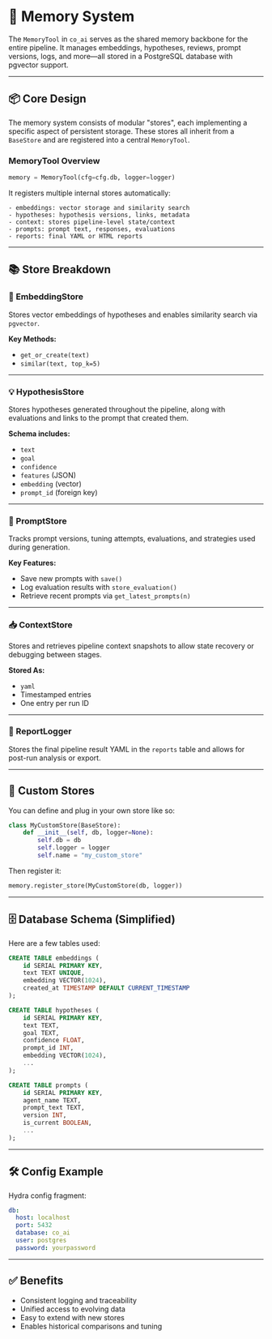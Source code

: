 # 🧠 Memory System

The `MemoryTool` in `co_ai` serves as the shared memory backbone for the entire pipeline. It manages embeddings, hypotheses, reviews, prompt versions, logs, and more—all stored in a PostgreSQL database with pgvector support.

---

## 📦 Core Design

The memory system consists of modular "stores", each implementing a specific aspect of persistent storage. These stores all inherit from a `BaseStore` and are registered into a central `MemoryTool`.

### MemoryTool Overview

```python
memory = MemoryTool(cfg=cfg.db, logger=logger)
````

It registers multiple internal stores automatically:

```text
- embeddings: vector storage and similarity search
- hypotheses: hypothesis versions, links, metadata
- context: stores pipeline-level state/context
- prompts: prompt text, responses, evaluations
- reports: final YAML or HTML reports
```

---

## 📚 Store Breakdown

### 📐 EmbeddingStore

Stores vector embeddings of hypotheses and enables similarity search via `pgvector`.

**Key Methods:**

* `get_or_create(text)`
* `similar(text, top_k=5)`

---

### 💡 HypothesisStore

Stores hypotheses generated throughout the pipeline, along with evaluations and links to the prompt that created them.

**Schema includes:**

* `text`
* `goal`
* `confidence`
* `features` (JSON)
* `embedding` (vector)
* `prompt_id` (foreign key)

---

### 💾 PromptStore

Tracks prompt versions, tuning attempts, evaluations, and strategies used during generation.

**Key Features:**

* Save new prompts with `save()`
* Log evaluation results with `store_evaluation()`
* Retrieve recent prompts via `get_latest_prompts(n)`

---

### 📥 ContextStore

Stores and retrieves pipeline context snapshots to allow state recovery or debugging between stages.

**Stored As:**

* `yaml`
* Timestamped entries
* One entry per run ID

---

### 📜 ReportLogger

Stores the final pipeline result YAML in the `reports` table and allows for post-run analysis or export.

---

## 🧩 Custom Stores

You can define and plug in your own store like so:

```python
class MyCustomStore(BaseStore):
    def __init__(self, db, logger=None):
        self.db = db
        self.logger = logger
        self.name = "my_custom_store"
```

Then register it:

```python
memory.register_store(MyCustomStore(db, logger))
```

---

## 🗄️ Database Schema (Simplified)

Here are a few tables used:

```sql
CREATE TABLE embeddings (
    id SERIAL PRIMARY KEY,
    text TEXT UNIQUE,
    embedding VECTOR(1024),
    created_at TIMESTAMP DEFAULT CURRENT_TIMESTAMP
);
```

```sql
CREATE TABLE hypotheses (
    id SERIAL PRIMARY KEY,
    text TEXT,
    goal TEXT,
    confidence FLOAT,
    prompt_id INT,
    embedding VECTOR(1024),
    ...
);
```

```sql
CREATE TABLE prompts (
    id SERIAL PRIMARY KEY,
    agent_name TEXT,
    prompt_text TEXT,
    version INT,
    is_current BOOLEAN,
    ...
);
```

---

## 🛠 Config Example

Hydra config fragment:

```yaml
db:
  host: localhost
  port: 5432
  database: co_ai
  user: postgres
  password: yourpassword
```

---

## ✅ Benefits

* Consistent logging and traceability
* Unified access to evolving data
* Easy to extend with new stores
* Enables historical comparisons and tuning

